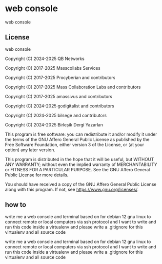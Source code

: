 # web console 

web console 

## License

web console 

Copyright (C) 2024-2025 QB Networks

Copyright (C) 2017-2025 Masscollabs Services

Copyright (C) 2017-2025 Procyberian and contributors

Copyright (C) 2017-2025 Mass Collaboration Labs and contributors

Copyright (C) 2017-2025 amassivus and contributors

Copyright (C) 2024-2025 godigitalist and contributors

Copyright (C) 2024-2025 bilsege and contributors

Copyright (C) 2024-2025 Birleşik Dergi Yazarları

This program is free software: you can redistribute it and/or modify
it under the terms of the GNU Affero General Public License as published
by the Free Software Foundation, either version 3 of the License, or
(at your option) any later version.

This program is distributed in the hope that it will be useful,
but WITHOUT ANY WARRANTY; without even the implied warranty of
MERCHANTABILITY or FITNESS FOR A PARTICULAR PURPOSE.  See the
GNU Affero General Public License for more details.

You should have received a copy of the GNU Affero General Public License
along with this program.  If not, see <https://www.gnu.org/licenses/>.

## how to

write me a web console and terminal based on for debian 12 gnu linux to connect remote or local computers via ssh protocol and I want to write and run this code inside a virtualenv and please write a .gitignore for this virtualenv and all source code

write me a web console and terminal based on for debian 12 gnu linux to connect remote or local computers via ssh protocol and I want to write and run this code inside a virtualenv and please write a .gitignore for this virtualenv and all source code
